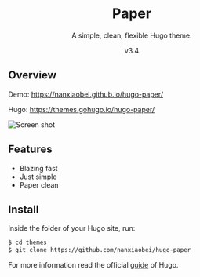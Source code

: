 <h1 align="center">Paper</h1>

<div align="center">

A simple, clean, flexible Hugo theme.

v3.4

</div>

## Overview

Demo: https://nanxiaobei.github.io/hugo-paper/

Hugo: https://themes.gohugo.io/hugo-paper/

![Screen shot](https://raw.githubusercontent.com/nanxiaobei/hugo-paper/master/images/screenshot.png)

## Features

- Blazing fast
- Just simple
- Paper clean

## Install

Inside the folder of your Hugo site, run:

```bash
$ cd themes
$ git clone https://github.com/nanxiaobei/hugo-paper
```

For more information read the official [guide](https://gohugo.io/themes/installing-and-using-themes/) of Hugo.
